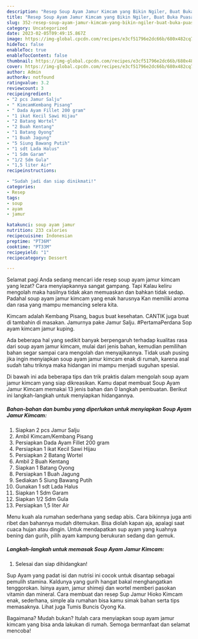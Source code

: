 ```yaml
---
description: "Resep Soup Ayam Jamur Kimcam yang Bikin Ngiler, Buat Buka Puasa Menggugah Selera"
title: "Resep Soup Ayam Jamur Kimcam yang Bikin Ngiler, Buat Buka Puasa Menggugah Selera"
slug: 352-resep-soup-ayam-jamur-kimcam-yang-bikin-ngiler-buat-buka-puasa-menggugah-selera
category: Uncategorized
date: 2023-02-05T09:49:15.867Z
image: https://img-global.cpcdn.com/recipes/e3cf51796e2dc66b/680x482cq70/soup-ayam-jamur-kimcam-foto-resep-utama.jpg
hideToc: false
enableToc: true
enableTocContent: false
thumbnail: https://img-global.cpcdn.com/recipes/e3cf51796e2dc66b/680x482cq70/soup-ayam-jamur-kimcam-foto-resep-utama.jpg
cover: https://img-global.cpcdn.com/recipes/e3cf51796e2dc66b/680x482cq70/soup-ayam-jamur-kimcam-foto-resep-utama.jpg
author: Admin
authorAv: notfound
ratingvalue: 3.2
reviewcount: 3
recipeingredient:
- "2 pcs Jamur Salju"
- " KimcamKembang Pisang"
- " Dada Ayam Fillet 200 gram"
- "1 ikat Kecil Sawi Hijau"
- "2 Batang Wortel"
- "2 Buah Kentang"
- "1 Batang Oyong"
- "1 Buah Jagung"
- "5 Siung Bawang Putih"
- "1 sdt Lada Halus"
- "1 Sdm Garam"
- "1/2 Sdm Gula"
- "1,5 liter Air"
recipeinstructions:

- "Sudah jadi dan siap dinikmati!"
categories:
- Resep
tags:
- soup
- ayam
- jamur

katakunci: soup ayam jamur 
nutrition: 233 calories
recipecuisine: Indonesian
preptime: "PT36M"
cooktime: "PT33M"
recipeyield: "1"
recipecategory: Dessert

---
```



Selamat pagi Anda sedang mencari ide resep soup ayam jamur kimcam yang lezat? Cara menyiapkannya sangat gampang. Tapi Kalau keliru mengolah maka hasilnya tidak akan memuaskan dan bahkan tidak sedap. Padahal soup ayam jamur kimcam yang enak harusnya Kan memiliki aroma dan rasa yang mampu memancing selera kita.


Kimcam adalah Kembang Pisang, bagus buat kesehatan. CANTIK juga buat di tambahin di masakan. Jamurnya pake Jamur Salju. #PertamaPerdana Sop ayam kimcam jamur kuping.

Ada beberapa hal yang sedikit banyak berpengaruh terhadap kualitas rasa dari soup ayam jamur kimcam, mulai dari jenis bahan, kemudian pemilihan bahan segar sampai cara mengolah dan menyajikannya. Tidak usah pusing jika ingin menyiapkan soup ayam jamur kimcam enak di rumah, karena asal sudah tahu triknya maka hidangan ini mampu menjadi suguhan spesial.


Di bawah ini ada beberapa tips dan trik praktis dalam mengolah soup ayam jamur kimcam yang siap dikreasikan. Kamu dapat membuat Soup Ayam Jamur Kimcam memakai 13 jenis bahan dan 0 langkah pembuatan. Berikut ini langkah-langkah untuk menyiapkan hidangannya.

<!--inarticleads1-->

##### Bahan-bahan dan bumbu yang diperlukan untuk menyiapkan Soup Ayam Jamur Kimcam:

1. Siapkan 2 pcs Jamur Salju
1. Ambil  Kimcam/Kembang Pisang
1. Persiapkan  Dada Ayam Fillet 200 gram
1. Persiapkan 1 ikat Kecil Sawi Hijau
1. Persiapkan 2 Batang Wortel
1. Ambil 2 Buah Kentang
1. Siapkan 1 Batang Oyong
1. Persiapkan 1 Buah Jagung
1. Sediakan 5 Siung Bawang Putih
1. Gunakan 1 sdt Lada Halus
1. Siapkan 1 Sdm Garam
1. Siapkan 1/2 Sdm Gula
1. Persiapkan 1,5 liter Air


Menu kuah ala rumahan sederhana yang sedap abis. Cara bikinnya juga anti ribet dan bahannya mudah ditemukan. Bisa diolah kapan aja, apalagi saat cuaca hujan atau dingin. Untuk mendapatkan sup ayam yang kuahnya bening dan gurih, pilih ayam kampung berukuran sedang dan gemuk. 

<!--inarticleads2-->

##### Langkah-langkah untuk memasak Soup Ayam Jamur Kimcam:


1. Selesai dan siap dihidangkan!

Sup Ayam yang padat isi dan nutrisi ini cocok untuk disantap sebagai pemulih stamina. Kaldunya yang gurih hangat bakal menghangatkan tenggorokan. Isinya ayam, jamur shimeji dan wortel memberi pasokan vitamin dan mineral. Cara membuat dan resep Sup Jamur Hioko Kimcam enak, sederhana, simple ala rumahan bisa kamu simak bahan serta tips memasaknya. Lihat juga Tumis Buncis Oyong Ka. 

Bagaimana? Mudah bukan? Itulah cara menyiapkan soup ayam jamur kimcam yang bisa anda lakukan di rumah. Semoga bermanfaat dan selamat mencoba!

